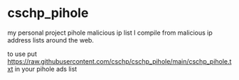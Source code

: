 # cschp_pihole
my personal project 
pihole malicious ip list
I compile from malicious ip address lists around the web. 

to use put https://raw.githubusercontent.com/cschp/cschp_pihole/main/cschp_pihole.txt in your pihole ads list 

